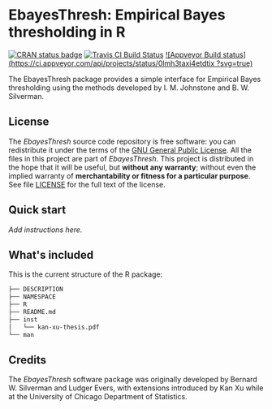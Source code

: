 # EbayesThresh: Empirical Bayes thresholding in R

[![CRAN status badge](http://www.r-pkg.org/badges/version/EbayesThresh)](https://cran.r-project.org/package=EbayesThresh)
[![Travis CI Build Status](https://travis-ci.org/stephenslab/EbayesThresh.svg?branch=master)](https://travis-ci.org/stephenslab/EbayesThresh)
[![Appveyor Build status](https://ci.appveyor.com/api/projects/status/0lmh3taxi4etdtix
?svg=true)](https://ci.appveyor.com/project/pcarbo/ebayesthresh)

The EbayesThresh package provides a simple interface for Empirical
Bayes thresholding using the methods developed by I. M. Johnstone and
B. W. Silverman.

## License

The *EbayesThresh* source code repository is free software: you can
redistribute it under the terms of the
[GNU General Public License](http://www.gnu.org/licenses/gpl.html). All
the files in this project are part of *EbayesThresh*. This project is
distributed in the hope that it will be useful, but **without any
warranty**; without even the implied warranty of **merchantability or
fitness for a particular purpose**. See file [LICENSE](LICENSE) for
the full text of the license.

## Quick start

*Add instructions here.*

## What's included

This is the current structure of the R package:

```bash
├── DESCRIPTION
├── NAMESPACE
├── R
├── README.md
├── inst
│   └── kan-xu-thesis.pdf
└── man
```

## Credits

The *EbayesThresh* software package was originally developed by Bernard
W. Silverman and Ludger Evers, with extensions introduced by Kan Xu
while at the University of Chicago Department of Statistics.

